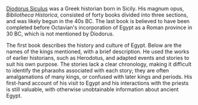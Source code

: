 <a href="https://en.wikipedia.org/wiki/Diodorus_Siculus" target="_blank">Diodorus Siculus</a> was a Greek historian born in Sicily. His magnum opus, _Bibliotheca Historica_, consisted of forty books divided into three sections, and was likely begun in the 40s BC. The last book is believed to have been completed before Octavian's incorporation of Egypt as a Roman province in 30 BC, which is not mentioned by Diodorus.

The first book describes the history and culture of Egypt. Below are the names of the kings mentioned, with a brief description. He used the works of earlier historians, such as Herodotus, and adapted events and stories to suit his own purpose. The stories lack a clear chronology, making it difficult to identify the pharaohs associated with each story; they are often amalgamations of many kings, or confused with later kings and periods. His first-hand account of his visit to Egypt and his interactions with the priests is still valuable, with otherwise unobtainable information about ancient Egypt.
